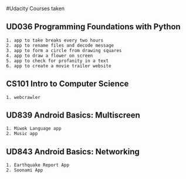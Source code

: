 #Udacity Courses taken

## UD036 Programming Foundations with Python
    1. app to take breaks every two hours
    2. app to rename files and decode message
    3. app to form a circle from drawing squares
    4. app to draw a flower on screen
    5. app to check for profanity in a text
    6. app to create a movie trailer website


## CS101 Intro to Computer Science
    1. webcrawler

## UD839 Android Basics: Multiscreen
    1. Miwok Language app
    2. Music app

## UD843 Android Basics: Networking
    1. Earthquake Report App
    2. Soonami App
